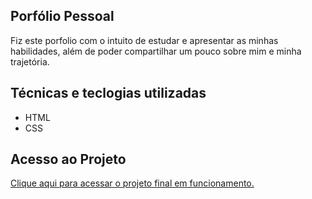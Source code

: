 ## Porfólio Pessoal
Fiz este porfolio com o intuito de estudar e apresentar as minhas habilidades, além de poder compartilhar um pouco sobre mim e minha trajetória.

## Técnicas e teclogias utilizadas

* HTML
* CSS

## Acesso ao Projeto
[Clique aqui para acessar o projeto final em funcionamento.](https://portfolio-five-gray-53.vercel.app/)
